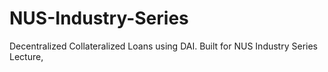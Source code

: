 # NUS-Industry-Series
Decentralized Collateralized Loans using DAI. Built for NUS Industry Series Lecture,
